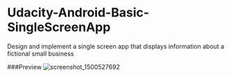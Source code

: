 # Udacity-Android-Basic-SingleScreenApp
Design and implement a single screen app that displays information about a fictional small business

###Preview
![screenshot_1500527692](https://user-images.githubusercontent.com/28524056/28401661-f9d0325a-6d4d-11e7-92e2-df108885505c.png)
